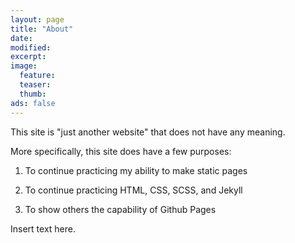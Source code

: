 ```yaml
---
layout: page
title: "About"
date: 
modified:
excerpt:
image:
  feature:
  teaser:
  thumb:
ads: false
---
```


This site is "just another website" that does not have any meaning.

More specifically, this site does have a few purposes:

1) To continue practicing my ability to make static pages

2) To continue practicing HTML, CSS, SCSS, and Jekyll

3) To show others the capability of Github Pages

Insert text here.
